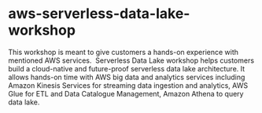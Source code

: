 # aws-serverless-data-lake-workshop
This workshop is meant to give customers a hands-on experience with mentioned AWS services.  Serverless Data Lake workshop helps customers build a cloud-native and future-proof serverless data lake architecture.  It allows hands-on time with AWS big data and analytics services including Amazon Kinesis Services for streaming data ingestion and analytics, AWS Glue for ETL and Data Catalogue Management, Amazon Athena to query data lake.
